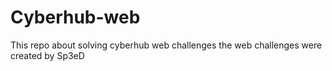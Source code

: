 # Cyberhub-web

This repo about solving cyberhub web challenges
the web challenges were created by Sp3eD
